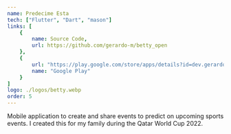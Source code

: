 ```yaml
---
name: Predecime Esta
tech: ["Flutter", "Dart", "mason"]
links: [
    {
        name: Source Code,
        url: https://github.com/gerardo-m/betty_open
    },
    {
        url: "https://play.google.com/store/apps/details?id=dev.gerardomiranda.betty", 
        name: "Google Play"
    }
]
logo: ./logos/betty.webp
order: 5
---
```


Mobile application to create and share events to predict on upcoming 
sports events. I created this for my family during the Qatar World 
Cup 2022.